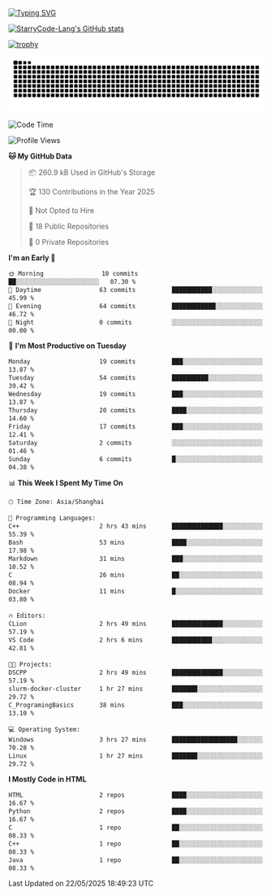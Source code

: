## 
<a href="https://git.io/typing-svg"><img src="https://readme-typing-svg.demolab.com?font=Zhi+Mang+Xing&size=41&duration=3000&pause=1000&color=2500A7&vCenter=true&width=550&lines=%E6%88%91%E4%BB%AC%E4%B8%8D%E8%BF%87%E6%98%AF%E5%AE%87%E5%AE%99%E4%B8%AD%E7%9A%84%E5%B0%98%E5%9F%83;%E4%BD%86%E6%88%91%E4%BB%AC%E4%BD%A9%E6%88%B4%E7%9D%80%E7%9A%84%E7%A1%AE%E6%98%AF%E7%92%80%E7%92%A8%E7%9A%84%E6%98%9F%E8%BE%B0" alt="Typing SVG" /></a>

<!--
**StarryCode-Lang/StarryCode-Lang** is a ✨ _special_ ✨ repository because its `README.md` (this file) appears on your GitHub profile.

Here are some ideas to get you started:

- 🔭 I’m currently working on ...
- 🌱 I’m currently learning ...
- 👯 I’m looking to collaborate on ...
- 🤔 I’m looking for help with ...
- 💬 Ask me about ...
- 📫 How to reach me: ...
- 😄 Pronouns: ...
- ⚡ Fun fact: ...
-->

<!--GitHub 统计卡片-->
[![StarryCode-Lang's GitHub stats](https://github-readme-stats.vercel.app/api?username=StarryCode-Lang&hide=stars,contribs&show_icons=true&theme=buefy)](https://github.com/anuraghazra/github-readme-stats)

<!--奖杯-->
[![trophy](https://github-profile-trophy.vercel.app/?username=StarryCode-Lang&row=1&margin-w=10&theme=flat)](https://github.com/ryo-ma/github-profile-trophy)

<picture>
  <source media="(prefers-color-scheme: dark)" srcset="https://raw.githubusercontent.com/StarryCode-Lang/StarryCode-Lang/output/github-contribution-grid-snake-dark.svg">
  <source media="(prefers-color-scheme: light)" srcset="https://raw.githubusercontent.com/StarryCode-Lang/StarryCode-Lang/output/github-contribution-grid-snake.svg">
  <img alt="github contribution grid snake animation" src="https://raw.githubusercontent.com/StarryCode-Lang/StarryCode-Lang/output/github-contribution-grid-snake.svg">
</picture>


<!--START_SECTION:waka-->
![Code Time](http://img.shields.io/badge/Code%20Time-61%20hrs%2047%20mins-blue)

![Profile Views](http://img.shields.io/badge/Profile%20Views-247-blue)

**🐱 My GitHub Data** 

> 📦 260.9 kB Used in GitHub's Storage 
 > 
> 🏆 130 Contributions in the Year 2025
 > 
> 🚫 Not Opted to Hire
 > 
> 📜 18 Public Repositories 
 > 
> 🔑 0 Private Repositories 
 > 
**I'm an Early 🐤** 

```text
🌞 Morning                10 commits          ██░░░░░░░░░░░░░░░░░░░░░░░   07.30 % 
🌆 Daytime                63 commits          ███████████░░░░░░░░░░░░░░   45.99 % 
🌃 Evening                64 commits          ████████████░░░░░░░░░░░░░   46.72 % 
🌙 Night                  0 commits           ░░░░░░░░░░░░░░░░░░░░░░░░░   00.00 % 
```
📅 **I'm Most Productive on Tuesday** 

```text
Monday                   19 commits          ███░░░░░░░░░░░░░░░░░░░░░░   13.87 % 
Tuesday                  54 commits          ██████████░░░░░░░░░░░░░░░   39.42 % 
Wednesday                19 commits          ███░░░░░░░░░░░░░░░░░░░░░░   13.87 % 
Thursday                 20 commits          ████░░░░░░░░░░░░░░░░░░░░░   14.60 % 
Friday                   17 commits          ███░░░░░░░░░░░░░░░░░░░░░░   12.41 % 
Saturday                 2 commits           ░░░░░░░░░░░░░░░░░░░░░░░░░   01.46 % 
Sunday                   6 commits           █░░░░░░░░░░░░░░░░░░░░░░░░   04.38 % 
```


📊 **This Week I Spent My Time On** 

```text
🕑︎ Time Zone: Asia/Shanghai

💬 Programming Languages: 
C++                      2 hrs 43 mins       ██████████████░░░░░░░░░░░   55.39 % 
Bash                     53 mins             ████░░░░░░░░░░░░░░░░░░░░░   17.98 % 
Markdown                 31 mins             ███░░░░░░░░░░░░░░░░░░░░░░   10.52 % 
C                        26 mins             ██░░░░░░░░░░░░░░░░░░░░░░░   08.94 % 
Docker                   11 mins             █░░░░░░░░░░░░░░░░░░░░░░░░   03.80 % 

🔥 Editors: 
CLion                    2 hrs 49 mins       ██████████████░░░░░░░░░░░   57.19 % 
VS Code                  2 hrs 6 mins        ███████████░░░░░░░░░░░░░░   42.81 % 

🐱‍💻 Projects: 
DSCPP                    2 hrs 49 mins       ██████████████░░░░░░░░░░░   57.19 % 
slurm-docker-cluster     1 hr 27 mins        ███████░░░░░░░░░░░░░░░░░░   29.72 % 
C_ProgramingBasics       38 mins             ███░░░░░░░░░░░░░░░░░░░░░░   13.10 % 

💻 Operating System: 
Windows                  3 hrs 27 mins       ██████████████████░░░░░░░   70.28 % 
Linux                    1 hr 27 mins        ███████░░░░░░░░░░░░░░░░░░   29.72 % 
```

**I Mostly Code in HTML** 

```text
HTML                     2 repos             ████░░░░░░░░░░░░░░░░░░░░░   16.67 % 
Python                   2 repos             ████░░░░░░░░░░░░░░░░░░░░░   16.67 % 
C                        1 repo              ██░░░░░░░░░░░░░░░░░░░░░░░   08.33 % 
C++                      1 repo              ██░░░░░░░░░░░░░░░░░░░░░░░   08.33 % 
Java                     1 repo              ██░░░░░░░░░░░░░░░░░░░░░░░   08.33 % 
```




 Last Updated on 22/05/2025 18:49:23 UTC
<!--END_SECTION:waka-->
